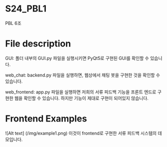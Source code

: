 # S24_PBL1
PBL 6조

File description
================
GUI: 폴더 내부의 GUI.py 파일을 실행시키면 PyQt5로 구현된 GUI를 확인할 수 있습니다.

web_chat: backend.py 파일을 실행하면, 웹상에서 채팅 봇을 구현한 것을 확인할 수 있습니다.

web_frontend: app.py 파일을 실행하면 저희의 서류 피드백 기능을 프론트 엔드로 구현한 웹을 확인할 수 있습니다. 하지만 기능이 제대로 구현이 되어있지 않습니다.

Frontend Examples
=================
![Alt text] (/img/example1.png)
이것이 frontend로 구현한 서류 피드백 시스템의 데모입니다.
